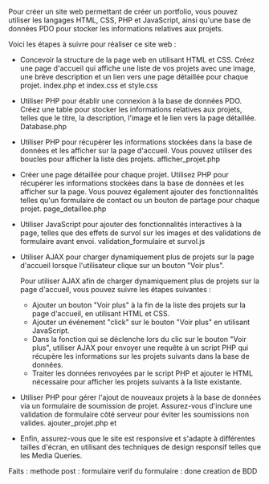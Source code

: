 Pour créer un site web permettant de créer un portfolio, vous pouvez utiliser les langages HTML, CSS, PHP et JavaScript, ainsi qu'une base de données PDO pour stocker les informations relatives aux projets.

Voici les étapes à suivre pour réaliser ce site web :

- Concevoir la structure de la page web en utilisant HTML et CSS. Créez une page d'accueil qui affiche une liste de vos projets avec une image, une brève description et un lien vers une page détaillée pour chaque projet.
    index.php et index.css et style.css

- Utiliser PHP pour établir une connexion à la base de données PDO. Créez une table pour stocker les informations relatives aux projets, telles que le titre, la description, l'image et le lien vers la page détaillée.
    Database.php 

- Utiliser PHP pour récupérer les informations stockées dans la base de données et les afficher sur la page d'accueil. Vous pouvez utiliser des boucles pour afficher la liste des projets.
    afficher_projet.php


- Créer une page détaillée pour chaque projet. Utilisez PHP pour récupérer les informations stockées dans la base de données et les afficher sur la page. Vous pouvez également ajouter des fonctionnalités telles qu'un formulaire de contact ou un bouton de partage pour chaque projet.
    page_detaillee.php

- Utiliser JavaScript pour ajouter des fonctionnalités interactives à la page, telles que des effets de survol sur les images et des validations de formulaire avant envoi.
    validation_formulaire et survol.js

- Utiliser AJAX pour charger dynamiquement plus de projets sur la page d'accueil lorsque l'utilisateur clique sur un bouton "Voir plus".

    Pour utiliser AJAX afin de charger dynamiquement plus de projets sur la page d'accueil, vous pouvez suivre les étapes suivantes :

    - Ajouter un bouton "Voir plus" à la fin de la liste des projets sur la page d'accueil, en utilisant HTML et CSS.
    - Ajouter un événement "click" sur le bouton "Voir plus" en utilisant JavaScript.
    - Dans la fonction qui se déclenche lors du clic sur le bouton "Voir plus", utiliser AJAX pour envoyer une requête à un script PHP qui récupère les informations sur les projets suivants dans la base de données.
    - Traiter les données renvoyées par le script PHP et ajouter le HTML nécessaire pour afficher les projets suivants à la liste existante.


- Utiliser PHP pour gérer l'ajout de nouveaux projets à la base de données via un formulaire de soumission de projet. Assurez-vous d'inclure une validation de formulaire côté serveur pour éviter les soumissions non valides.
    ajouter_projet.php et 

- Enfin, assurez-vous que le site est responsive et s'adapte à différentes tailles d'écran, en utilisant des techniques de design responsif telles que les Media Queries.




Faits :
methode post : formulaire
verif du formulaire : done
creation de BDD
